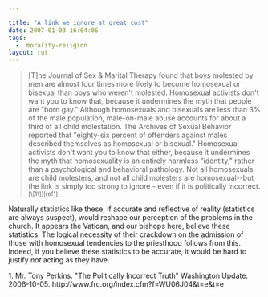 ```yaml
---

title: "A link we ignore at great cost"
date: 2007-01-03 16:04:06
tags:
  -  morality-religion
layout: rut
---
```


<blockquote markdown="1">[T]he Journal of Sex & Marital Therapy found that boys molested by men are almost four times more likely to become homosexual or bisexual than boys who weren't molested. Homosexual activists don't want you to know that, because it undermines the myth that people are "born gay." Although homosexuals and bisexuals are less than 3% of the male population, male-on-male abuse accounts for about a third of all child molestation. The Archives of Sexual Behavior reported that "eighty-six percent of offenders against males described themselves as homosexual or bisexual." Homosexual activists don't want you to know that either, because it undermines the myth that homosexuality is an entirely harmless "identity," rather than a psychological and behavioral pathology. Not all homosexuals are child molesters, and not all child molesters are homosexual--but the link is simply too strong to ignore - even if it is politically incorrect.<sup>[\[1\]][ref1]</sup></blockquote>

Naturally statistics like these, if accurate and reflective of reality (statistics are always suspect), would reshape our perception of the problems in the church.  It appears the Vatican, and our bishops here, believe these statistics.  The logical necessity of their crackdown on the admission of those with homosexual tendencies to the priesthood follows from this.  Indeed, if you believe these statistics to be accurate, it would be hard to justify *not* acting as they have.

<div markdown="1" class="postrefs">
1. Mr. Tony Perkins.  "The Politically Incorrect Truth" Washington Update.  2006-10-05.  http://www.frc.org/index.cfm?f=WU06J04&t=e&t=e
</div>

[ref1]: http://www.frc.org/index.cfm?f=WU06J04&t=e&t=e "The Politically Incorrect Truth"

